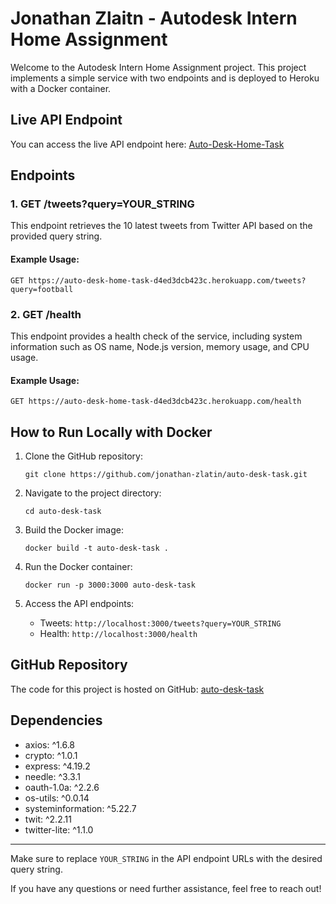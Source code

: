 # Jonathan Zlaitn - Autodesk Intern Home Assignment

Welcome to the Autodesk Intern Home Assignment project. This project implements a simple service with two endpoints and is deployed to Heroku with a Docker container.

## Live API Endpoint

You can access the live API endpoint here: [Auto-Desk-Home-Task](https://auto-desk-home-task-d4ed3dcb423c.herokuapp.com/)

## Endpoints

### 1. GET /tweets?query=YOUR_STRING

This endpoint retrieves the 10 latest tweets from Twitter API based on the provided query string.

#### Example Usage:
```
GET https://auto-desk-home-task-d4ed3dcb423c.herokuapp.com/tweets?query=football
```

### 2. GET /health

This endpoint provides a health check of the service, including system information such as OS name, Node.js version, memory usage, and CPU usage.

#### Example Usage:
```
GET https://auto-desk-home-task-d4ed3dcb423c.herokuapp.com/health
```

## How to Run Locally with Docker

1. Clone the GitHub repository:
   ```
   git clone https://github.com/jonathan-zlatin/auto-desk-task.git
   ```

2. Navigate to the project directory:
   ```
   cd auto-desk-task
   ```

3. Build the Docker image:
   ```
   docker build -t auto-desk-task .
   ```

4. Run the Docker container:
   ```
   docker run -p 3000:3000 auto-desk-task
   ```

5. Access the API endpoints:
   - Tweets: `http://localhost:3000/tweets?query=YOUR_STRING`
   - Health: `http://localhost:3000/health`

## GitHub Repository

The code for this project is hosted on GitHub: [auto-desk-task](https://github.com/jonathan-zlatin/auto-desk-task)

## Dependencies

- axios: ^1.6.8
- crypto: ^1.0.1
- express: ^4.19.2
- needle: ^3.3.1
- oauth-1.0a: ^2.2.6
- os-utils: ^0.0.14
- systeminformation: ^5.22.7
- twit: ^2.2.11
- twitter-lite: ^1.1.0

---

Make sure to replace `YOUR_STRING` in the API endpoint URLs with the desired query string.

If you have any questions or need further assistance, feel free to reach out!

